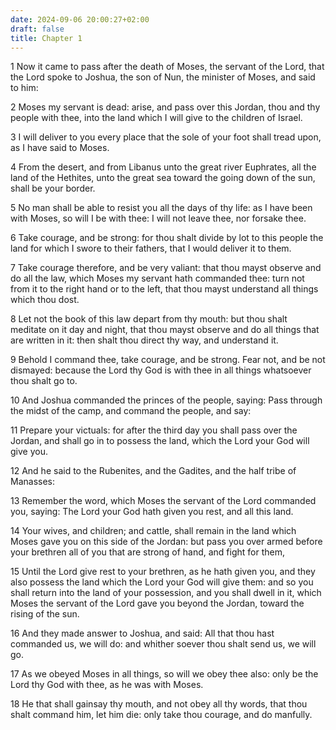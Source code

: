 ```yaml
---
date: 2024-09-06 20:00:27+02:00
draft: false
title: Chapter 1
---
```




1 Now it came to pass after the death of Moses, the servant of the Lord, that the Lord spoke to Joshua, the son of Nun, the minister of Moses, and said to him:

2 Moses my servant is dead: arise, and pass over this Jordan, thou and thy people with thee, into the land which I will give to the children of Israel.

3 I will deliver to you every place that the sole of your foot shall tread upon, as I have said to Moses.

4 From the desert, and from Libanus unto the great river Euphrates, all the land of the Hethites, unto the great sea toward the going down of the sun, shall be your border.

5 No man shall be able to resist you all the days of thy life: as I have been with Moses, so will I be with thee: I will not leave thee, nor forsake thee.

6 Take courage, and be strong: for thou shalt divide by lot to this people the land for which I swore to their fathers, that I would deliver it to them.

7 Take courage therefore, and be very valiant: that thou mayst observe and do all the law, which Moses my servant hath commanded thee: turn not from it to the right hand or to the left, that thou mayst understand all things which thou dost.

8 Let not the book of this law depart from thy mouth: but thou shalt meditate on it day and night, that thou mayst observe and do all things that are written in it: then shalt thou direct thy way, and understand it.

9 Behold I command thee, take courage, and be strong. Fear not, and be not dismayed: because the Lord thy God is with thee in all things whatsoever thou shalt go to.

10 And Joshua commanded the princes of the people, saying: Pass through the midst of the camp, and command the people, and say:

11 Prepare your victuals: for after the third day you shall pass over the Jordan, and shall go in to possess the land, which the Lord your God will give you.

12 And he said to the Rubenites, and the Gadites, and the half tribe of Manasses:

13 Remember the word, which Moses the servant of the Lord commanded you, saying: The Lord your God hath given you rest, and all this land.

14 Your wives, and children; and cattle, shall remain in the land which Moses gave you on this side of the Jordan: but pass you over armed before your brethren all of you that are strong of hand, and fight for them,

15 Until the Lord give rest to your brethren, as he hath given you, and they also possess the land which the Lord your God will give them: and so you shall return into the land of your possession, and you shall dwell in it, which Moses the servant of the Lord gave you beyond the Jordan, toward the rising of the sun.

16 And they made answer to Joshua, and said: All that thou hast commanded us, we will do: and whither soever thou shalt send us, we will go.

17 As we obeyed Moses in all things, so will we obey thee also: only be the Lord thy God with thee, as he was with Moses.

18 He that shall gainsay thy mouth, and not obey all thy words, that thou shalt command him, let him die: only take thou courage, and do manfully.

